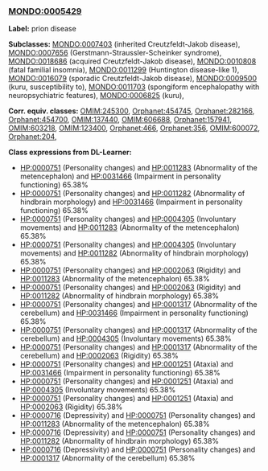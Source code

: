 
### [MONDO:0005429](http://purl.obolibrary.org/obo/MONDO_0005429)
**Label:** prion disease

**Subclasses:** [MONDO:0007403](http://purl.obolibrary.org/obo/MONDO_0007403) (inherited Creutzfeldt-Jakob disease), [MONDO:0007656](http://purl.obolibrary.org/obo/MONDO_0007656) (Gerstmann-Straussler-Scheinker syndrome), [MONDO:0018686](http://purl.obolibrary.org/obo/MONDO_0018686) (acquired Creutzfeldt-Jakob disease), [MONDO:0010808](http://purl.obolibrary.org/obo/MONDO_0010808) (fatal familial insomnia), [MONDO:0011299](http://purl.obolibrary.org/obo/MONDO_0011299) (Huntington disease-like 1), [MONDO:0016079](http://purl.obolibrary.org/obo/MONDO_0016079) (sporadic Creutzfeldt-Jakob disease), [MONDO:0009500](http://purl.obolibrary.org/obo/MONDO_0009500) (kuru, susceptibility to), [MONDO:0011703](http://purl.obolibrary.org/obo/MONDO_0011703) (spongiform encephalopathy with neuropsychiatric features), [MONDO:0006825](http://purl.obolibrary.org/obo/MONDO_0006825) (kuru), 

**Corr. equiv. classes:** [OMIM:245300](http://purl.obolibrary.org/obo/OMIM_245300), [Orphanet:454745](http://www.orpha.net/ORDO/Orphanet_454745), [Orphanet:282166](http://www.orpha.net/ORDO/Orphanet_282166), [Orphanet:454700](http://www.orpha.net/ORDO/Orphanet_454700), [OMIM:137440](http://purl.obolibrary.org/obo/OMIM_137440), [OMIM:606688](http://purl.obolibrary.org/obo/OMIM_606688), [Orphanet:157941](http://www.orpha.net/ORDO/Orphanet_157941), [OMIM:603218](http://purl.obolibrary.org/obo/OMIM_603218), [OMIM:123400](http://purl.obolibrary.org/obo/OMIM_123400), [Orphanet:466](http://www.orpha.net/ORDO/Orphanet_466), [Orphanet:356](http://www.orpha.net/ORDO/Orphanet_356), [OMIM:600072](http://purl.obolibrary.org/obo/OMIM_600072), [Orphanet:204](http://www.orpha.net/ORDO/Orphanet_204), 

**Class expressions from DL-Learner:**

- [HP:0000751](http://purl.obolibrary.org/obo/HP_0000751) (Personality changes) and [HP:0011283](http://purl.obolibrary.org/obo/HP_0011283) (Abnormality of the metencephalon) and [HP:0031466](http://purl.obolibrary.org/obo/HP_0031466) (Impairment in personality functioning) 65.38%
- [HP:0000751](http://purl.obolibrary.org/obo/HP_0000751) (Personality changes) and [HP:0011282](http://purl.obolibrary.org/obo/HP_0011282) (Abnormality of hindbrain morphology) and [HP:0031466](http://purl.obolibrary.org/obo/HP_0031466) (Impairment in personality functioning) 65.38%
- [HP:0000751](http://purl.obolibrary.org/obo/HP_0000751) (Personality changes) and [HP:0004305](http://purl.obolibrary.org/obo/HP_0004305) (Involuntary movements) and [HP:0011283](http://purl.obolibrary.org/obo/HP_0011283) (Abnormality of the metencephalon) 65.38%
- [HP:0000751](http://purl.obolibrary.org/obo/HP_0000751) (Personality changes) and [HP:0004305](http://purl.obolibrary.org/obo/HP_0004305) (Involuntary movements) and [HP:0011282](http://purl.obolibrary.org/obo/HP_0011282) (Abnormality of hindbrain morphology) 65.38%
- [HP:0000751](http://purl.obolibrary.org/obo/HP_0000751) (Personality changes) and [HP:0002063](http://purl.obolibrary.org/obo/HP_0002063) (Rigidity) and [HP:0011283](http://purl.obolibrary.org/obo/HP_0011283) (Abnormality of the metencephalon) 65.38%
- [HP:0000751](http://purl.obolibrary.org/obo/HP_0000751) (Personality changes) and [HP:0002063](http://purl.obolibrary.org/obo/HP_0002063) (Rigidity) and [HP:0011282](http://purl.obolibrary.org/obo/HP_0011282) (Abnormality of hindbrain morphology) 65.38%
- [HP:0000751](http://purl.obolibrary.org/obo/HP_0000751) (Personality changes) and [HP:0001317](http://purl.obolibrary.org/obo/HP_0001317) (Abnormality of the cerebellum) and [HP:0031466](http://purl.obolibrary.org/obo/HP_0031466) (Impairment in personality functioning) 65.38%
- [HP:0000751](http://purl.obolibrary.org/obo/HP_0000751) (Personality changes) and [HP:0001317](http://purl.obolibrary.org/obo/HP_0001317) (Abnormality of the cerebellum) and [HP:0004305](http://purl.obolibrary.org/obo/HP_0004305) (Involuntary movements) 65.38%
- [HP:0000751](http://purl.obolibrary.org/obo/HP_0000751) (Personality changes) and [HP:0001317](http://purl.obolibrary.org/obo/HP_0001317) (Abnormality of the cerebellum) and [HP:0002063](http://purl.obolibrary.org/obo/HP_0002063) (Rigidity) 65.38%
- [HP:0000751](http://purl.obolibrary.org/obo/HP_0000751) (Personality changes) and [HP:0001251](http://purl.obolibrary.org/obo/HP_0001251) (Ataxia) and [HP:0031466](http://purl.obolibrary.org/obo/HP_0031466) (Impairment in personality functioning) 65.38%
- [HP:0000751](http://purl.obolibrary.org/obo/HP_0000751) (Personality changes) and [HP:0001251](http://purl.obolibrary.org/obo/HP_0001251) (Ataxia) and [HP:0004305](http://purl.obolibrary.org/obo/HP_0004305) (Involuntary movements) 65.38%
- [HP:0000751](http://purl.obolibrary.org/obo/HP_0000751) (Personality changes) and [HP:0001251](http://purl.obolibrary.org/obo/HP_0001251) (Ataxia) and [HP:0002063](http://purl.obolibrary.org/obo/HP_0002063) (Rigidity) 65.38%
- [HP:0000716](http://purl.obolibrary.org/obo/HP_0000716) (Depressivity) and [HP:0000751](http://purl.obolibrary.org/obo/HP_0000751) (Personality changes) and [HP:0011283](http://purl.obolibrary.org/obo/HP_0011283) (Abnormality of the metencephalon) 65.38%
- [HP:0000716](http://purl.obolibrary.org/obo/HP_0000716) (Depressivity) and [HP:0000751](http://purl.obolibrary.org/obo/HP_0000751) (Personality changes) and [HP:0011282](http://purl.obolibrary.org/obo/HP_0011282) (Abnormality of hindbrain morphology) 65.38%
- [HP:0000716](http://purl.obolibrary.org/obo/HP_0000716) (Depressivity) and [HP:0000751](http://purl.obolibrary.org/obo/HP_0000751) (Personality changes) and [HP:0001317](http://purl.obolibrary.org/obo/HP_0001317) (Abnormality of the cerebellum) 65.38%


